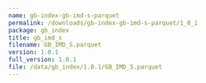 ```yaml
---
name: gb-index-gb-imd-s-parquet
permalink: /downloads/gb-index-gb-imd-s-parquet/1_0_1
package: gb_index
title: gb_imd_s
filename: GB_IMD_S.parquet
version: 1.0.1
full_version: 1.0.1
file: /data/gb_index/1.0.1/GB_IMD_S.parquet
---
```


